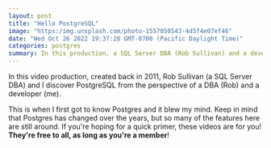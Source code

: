 ```yaml
---
layout: post
title: "Hello PostgreSQL"
image: "https:/img.unsplash.com/photo-1557050543-4d5f4e07ef46"
date: "Wed Oct 26 2022 19:37:28 GMT-0700 (Pacific Daylight Time)"
categories: postgres
summary: In this production, a SQL Server DBA (Rob Sullivan) and a developer (Rob Conery) take a deep dive into PostGreSQL (v9.1) and are surprised by just how capable, intelligent and *fast* PostGreSQL is.      
---
```


In this video production, created back in 2011, Rob Sullivan (a SQL Server DBA) and I discover PostgreSQL from the perspective of a DBA (Rob) and a developer (me).

This is when I first got to know Postgres and it blew my mind. Keep in mind that Postgres has changed over the years, but so many of the features here are still around. If you're hoping for a quick primer, these videos are for you! **They're free to all, as long as you're a member**!